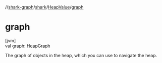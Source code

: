 //[shark-graph](../../../index.md)/[shark](../index.md)/[HeapValue](index.md)/[graph](graph.md)

# graph

[jvm]\
val [graph](graph.md): [HeapGraph](../-heap-graph/index.md)

The graph of objects in the heap, which you can use to navigate the heap.
